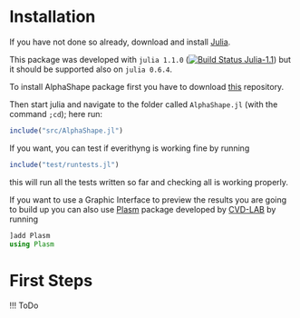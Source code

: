 # Installation

If you have not done so already, download and install [Julia](https://julialang.org/downloads/).

This package was developed with `julia 1.1.0` ([![Build Status Julia-1.1](https://travis-ci.org/eOnofri04/AlphaShape.jl.svg?branch=master)](https://travis-ci.org/eOnofri04/AlphaShape.jl)) but it should be supported also on `julia 0.6.4`.

To install AlphaShape package first you have to download [this](https://github.com/eOnofri04/AlphaShape.jl) repository.

Then start julia and navigate to the folder called `AlphaShape.jl` (with the command `;cd`); here run:
```julia
include("src/AlphaShape.jl")
```

If you want, you can test if everithyng is working fine by running
```julia
include("test/runtests.jl")
```

this will run all the tests written so far and checking all is working properly.

If you want to use a Graphic Interface to preview the results you are going to build up
you can also use [Plasm](https://github.com/cvdlab/Plasm.jl) package developed by [CVD-LAB](https://github.com/cvdlab) by running
```julia
]add Plasm
using Plasm
```

# First Steps

!!! ToDo